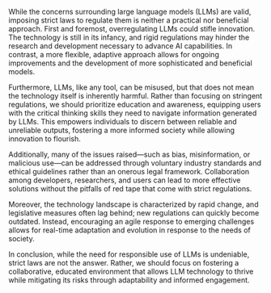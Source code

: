 While the concerns surrounding large language models (LLMs) are valid, imposing strict laws to regulate them is neither a practical nor beneficial approach. First and foremost, overregulating LLMs could stifle innovation. The technology is still in its infancy, and rigid regulations may hinder the research and development necessary to advance AI capabilities. In contrast, a more flexible, adaptive approach allows for ongoing improvements and the development of more sophisticated and beneficial models.

Furthermore, LLMs, like any tool, can be misused, but that does not mean the technology itself is inherently harmful. Rather than focusing on stringent regulations, we should prioritize education and awareness, equipping users with the critical thinking skills they need to navigate information generated by LLMs. This empowers individuals to discern between reliable and unreliable outputs, fostering a more informed society while allowing innovation to flourish.

Additionally, many of the issues raised—such as bias, misinformation, or malicious use—can be addressed through voluntary industry standards and ethical guidelines rather than an onerous legal framework. Collaboration among developers, researchers, and users can lead to more effective solutions without the pitfalls of red tape that come with strict regulations.

Moreover, the technology landscape is characterized by rapid change, and legislative measures often lag behind; new regulations can quickly become outdated. Instead, encouraging an agile response to emerging challenges allows for real-time adaptation and evolution in response to the needs of society.

In conclusion, while the need for responsible use of LLMs is undeniable, strict laws are not the answer. Rather, we should focus on fostering a collaborative, educated environment that allows LLM technology to thrive while mitigating its risks through adaptability and informed engagement.